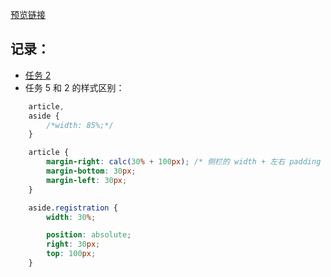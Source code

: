 [预览链接](https://hehe1111.github.io/js_demo/ife/05/)

## 记录：

- [任务 2](https://hehe1111.github.io/js_demo/ife/02/)
- 任务 5 和 2 的样式区别：
```css
    article,
    aside {
        /*width: 85%;*/
    }

    article {
        margin-right: calc(30% + 100px); /* 侧栏的 width + 左右 padding + margin-right + 10px 间隔 */
        margin-bottom: 30px;
        margin-left: 30px;
    }

    aside.registration {
        width: 30%;

        position: absolute;
        right: 30px;
        top: 100px;
    }
```
